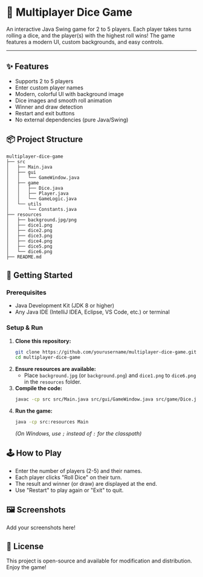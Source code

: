 
# 🎲 Multiplayer Dice Game

An interactive Java Swing game for 2 to 5 players. Each player takes turns rolling a dice, and the player(s) with the highest roll wins! The game features a modern UI, custom backgrounds, and easy controls.

---

## ✨ Features
- Supports 2 to 5 players
- Enter custom player names
- Modern, colorful UI with background image
- Dice images and smooth roll animation
- Winner and draw detection
- Restart and exit buttons
- No external dependencies (pure Java/Swing)

## 📦 Project Structure
```
multiplayer-dice-game
├── src
│   ├── Main.java
│   ├── gui
│   │   └── GameWindow.java
│   ├── game
│   │   ├── Dice.java
│   │   ├── Player.java
│   │   └── GameLogic.java
│   └── utils
│       └── Constants.java
├── resources
│   ├── background.jpg/png
│   ├── dice1.png
│   ├── dice2.png
│   ├── dice3.png
│   ├── dice4.png
│   ├── dice5.png
│   └── dice6.png
├── README.md
```

## 🚀 Getting Started

### Prerequisites
- Java Development Kit (JDK 8 or higher)
- Any Java IDE (IntelliJ IDEA, Eclipse, VS Code, etc.) or terminal

### Setup & Run
1. **Clone this repository:**
   ```sh
   git clone https://github.com/yourusername/multiplayer-dice-game.git
   cd multiplayer-dice-game
   ```
2. **Ensure resources are available:**
   - Place `background.jpg` (or `background.png`) and `dice1.png` to `dice6.png` in the `resources` folder.
3. **Compile the code:**
   ```sh
   javac -cp src src/Main.java src/gui/GameWindow.java src/game/Dice.java src/game/Player.java src/game/GameLogic.java src/utils/Constants.java
   ```
4. **Run the game:**
   ```sh
   java -cp src:resources Main
   ```
   *(On Windows, use `;` instead of `:` for the classpath)*

## 🕹️ How to Play
- Enter the number of players (2-5) and their names.
- Each player clicks "Roll Dice" on their turn.
- The result and winner (or draw) are displayed at the end.
- Use "Restart" to play again or "Exit" to quit.

## 🖼️ Screenshots
Add your screenshots here!

## 📄 License
This project is open-source and available for modification and distribution. Enjoy the game!